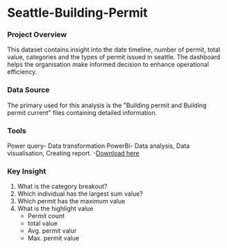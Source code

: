 # Seattle-Building-Permit

### Project Overview

 This dataset contains insight into the date timeline, number of permit, total value, categories and the types of permit issued in seattle. The dashboard helps the organisation make informed decision to enhance operational efficiency.

### Data Source

The primary used for this analysis is the "Building permit and Building permit current" files containing detailed information.

### Tools

Power query- Data transformation
PowerBi- Data analysis, Data visualisation, Creating report.
  -[Download here](httsp://microsoft.com)

### Key Insight

1. What is the category breakout?
2. Which individual has the largest sum value?
3. Which permit has the maximum value
4. What is the highlight value
   - Permit count
   - total value
   - Avg. permit valur
   - Max. permit value


